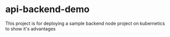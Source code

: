 # api-backend-demo
This project is for deploying a sample backend node project on kubernetics to show it's advantages 
